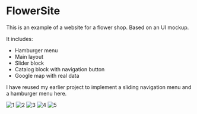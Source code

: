 ﻿# FlowerSite
 
This is an example of a website for a flower shop. Based on an UI mockup.

It includes:

- Hamburger menu
- Main layout
- Slider block
- Catalog block with navigation button
- Google map with real data

I have reused my earlier project to implement a sliding navigation menu and a hamburger menu here.


![1](https://user-images.githubusercontent.com/78755964/192163808-72643b30-da1c-46c8-acf3-f134b5f115d0.png)
![2](https://user-images.githubusercontent.com/78755964/192163810-7554d39b-dec4-4606-8bbb-d858db913c34.png)
![3](https://user-images.githubusercontent.com/78755964/192163812-3b0b4223-ddef-4c10-a198-ead01f69482a.png)
![4](https://user-images.githubusercontent.com/78755964/192163813-bc0da1b9-98eb-4ef7-a5e7-07fc0a5f9500.png)
![5](https://user-images.githubusercontent.com/78755964/192163814-46bd1c8b-d8b0-4618-8fb1-5582aae33a51.png)

